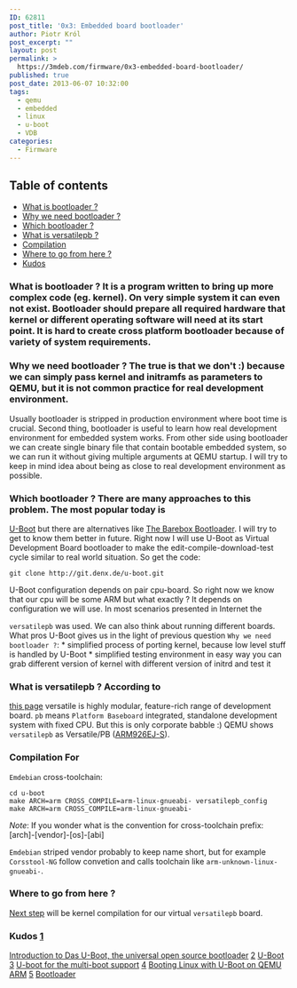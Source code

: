 ```yaml
---
ID: 62811
post_title: '0x3: Embedded board bootloader'
author: Piotr Król
post_excerpt: ""
layout: post
permalink: >
  https://3mdeb.com/firmware/0x3-embedded-board-bootloader/
published: true
post_date: 2013-06-07 10:32:00
tags:
  - qemu
  - embedded
  - linux
  - u-boot
  - VDB
categories:
  - Firmware
---
```

## Table of contents

*   [What is bootloader ?][1]
*   [Why we need bootloader ?][2]
*   [Which bootloader ?][3]
*   [What is versatilepb ?][4]
*   [Compilation][5]
*   [Where to go from here ?][6]
*   [Kudos][7]

<a id="what-is-bootloader"></a> 
### What is bootloader ? It is a program written to bring up more complex code (eg. kernel). On very simple system it can even not exist. Bootloader should prepare all required hardware that kernel or different operating software will need at its start point. It is hard to create cross platform bootloader because of variety of system requirements. 

<a id="why-we-need-bootloader"></a> 
### Why we need bootloader ? The true is that we don't :) because we can simply pass kernel and initramfs as parameters to QEMU, but it is not common practice for real development environment.

  
Usually bootloader is stripped in production environment where boot time is crucial. Second thing, bootloader is useful to learn how real development environment for embedded system works. From other side using bootloader we can create single binary file that contain bootable embedded system, so we can run it without giving multiple arguments at QEMU startup. I will try to keep in mind idea about being as close to real development environment as possible. <a id="which-bootloader"></a> 
### Which bootloader ? There are many approaches to this problem. The most popular today is 

[U-Boot][8] but there are alternatives like [The Barebox Bootloader][9]. I will try to get to know them better in future. Right now I will use U-Boot as Virtual Development Board bootloader to make the edit-compile-download-test cycle similar to real world situation. So get the code: 
<pre><code class="bash">git clone http://git.denx.de/u-boot.git
</code></pre> U-Boot configuration depends on pair cpu-board. So right now we know that our cpu will be some ARM but what exactly ? It depends on configuration we will use. In most scenarios presented in Internet the 

`versatilepb` was used. We can also think about running different boards. What pros U-Boot gives us in the light of previous question `Why we need 
bootloader ?`: * simplified process of porting kernel, because low level stuff is handled by U-Boot * simplified testing environment in easy way you can grab different version of kernel with different version of initrd and test it <a id="what-is-versatilepb"></a> 
### What is versatilepb ? According to 

[this page][10] versatile is highly modular, feature-rich range of development board. `pb` means `Platform Baseboard` integrated, standalone development system with fixed CPU. But this is only corporate babble :) QEMU shows `versatilepb` as Versatile/PB ([ARM926EJ-S][11]). <a id="compilation"></a> 
### Compilation For 

`Emdebian` cross-toolchain: 
<pre><code class="bash">cd u-boot
make ARCH=arm CROSS_COMPILE=arm-linux-gnueabi- versatilepb_config
make ARCH=arm CROSS_COMPILE=arm-linux-gnueabi-
</code></pre>

*Note*: If you wonder what is the convention for cross-toolchain prefix: 
    [arch]-[vendor]-[os]-[abi]
    

`Emdebian` striped vendor probably to keep name short, but for example `Corsstool-NG` follow convetion and calls toolchain like `arm-unknown-linux-gnueabi-`. <a id="where-to-go-from-here"></a> 
### Where to go from here ?

[Next step][12] will be kernel compilation for our virtual `versatilepb` board. <a id="kudos"></a> 
### Kudos [1] 

[Introduction to Das U-Boot, the universal open source bootloader][13] [2] [U-Boot][8] [3] [U-boot for the multi-boot support][14] [4] [Booting Linux with U-Boot on QEMU ARM][15] [5] [Bootloader][16]

 [1]: /2013/06/07/embedded-board-bootloader/#what-is-bootloader
 [2]: /2013/06/07/embedded-board-bootloader/#why-we-need-bootloader
 [3]: /2013/06/07/embedded-board-bootloader/#which-bootloader
 [4]: /2013/06/07/embedded-board-bootloader/#what-is-versatilepb
 [5]: /2013/06/07/embedded-board-bootloader/#compilation
 [6]: /2013/06/07/embedded-board-bootloader/#where-to-go-from-here
 [7]: /2013/06/07/embedded-board-bootloader/#kudos
 [8]: http://www.denx.de/wiki/U-Boot
 [9]: http://www.barebox.org/
 [10]: http://www.arm.com/products/tools/development-boards/versatile/index.php
 [11]: http://www.arm.com/products/processors/classic/arm9/arm926.php
 [12]: /2013/06/07/linux-kernel-for-embedded-system
 [13]: http://www.linuxfordevices.com/c/a/Linux-For-Devices-Articles/Introduction-to-Das-UBoot-the-universal-open-source-bootloader/
 [14]: http://forum.xda-developers.com/showthread.php?t=2201146
 [15]: http://balau82.wordpress.com/2010/04/12/booting-linux-with-u-boot-on-qemu-arm/
 [16]: http://wiki.osdev.org/Bootloader